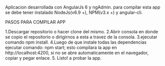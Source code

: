 Aplicacion desarrollada con AngularJs 6 y ngAdmin.
para compilar esta app se debe tener instalado NodeJs(v6.9 +), NPM(v3.x +) y angular-cli.

PASOS PARA COMPILAR APP

1.Descargar repositorio o hacer clone del mismo.
2.Abrir consola en donde se copio el repositorio o dirigirnos a esta a travez de la consola.
3.ejecutar comando npm install.
4.Luego de que instale todas las dependencias ejecutar comando: npm start; esto compilara la app en http://localhost:4200, si no se abre automaticamente en el navegador, copiar y pegar enlace.
5. Listo! a probar la app.

